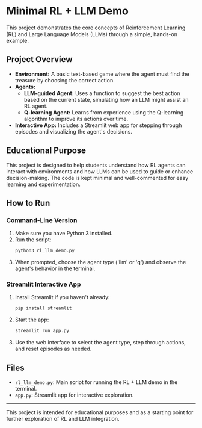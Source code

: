 # Minimal RL + LLM Demo

This project demonstrates the core concepts of Reinforcement Learning (RL) and Large Language Models (LLMs) through a simple, hands-on example.

## Project Overview
- **Environment:** A basic text-based game where the agent must find the treasure by choosing the correct action.
- **Agents:**
  - **LLM-guided Agent:** Uses a function to suggest the best action based on the current state, simulating how an LLM might assist an RL agent.
  - **Q-learning Agent:** Learns from experience using the Q-learning algorithm to improve its actions over time.
- **Interactive App:** Includes a Streamlit web app for stepping through episodes and visualizing the agent's decisions.

## Educational Purpose
This project is designed to help students understand how RL agents can interact with environments and how LLMs can be used to guide or enhance decision-making. The code is kept minimal and well-commented for easy learning and experimentation.

## How to Run

### Command-Line Version
1. Make sure you have Python 3 installed.
2. Run the script:
   ```bash
   python3 rl_llm_demo.py
   ```
3. When prompted, choose the agent type ('llm' or 'q') and observe the agent's behavior in the terminal.

### Streamlit Interactive App
1. Install Streamlit if you haven't already:
   ```bash
   pip install streamlit
   ```
2. Start the app:
   ```bash
   streamlit run app.py
   ```
3. Use the web interface to select the agent type, step through actions, and reset episodes as needed.

## Files
- `rl_llm_demo.py`: Main script for running the RL + LLM demo in the terminal.
- `app.py`: Streamlit app for interactive exploration.

---
This project is intended for educational purposes and as a starting point for further exploration of RL and LLM integration. 
